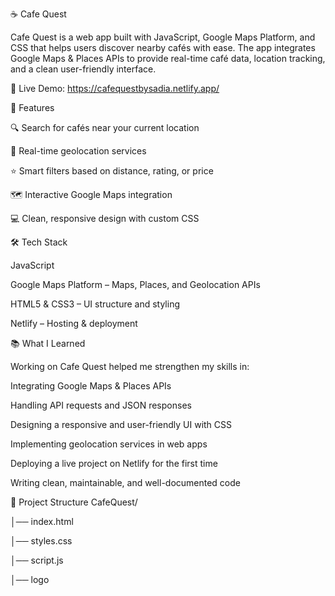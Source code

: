 ☕ Cafe Quest

Cafe Quest is a web app built with JavaScript, Google Maps Platform, and CSS that helps users discover nearby cafés with ease. The app integrates Google Maps & Places APIs to provide real-time café data, location tracking, and a clean user-friendly interface.

🔗 Live Demo: https://cafequestbysadia.netlify.app/

🚀 Features

🔍 Search for cafés near your current location

📍 Real-time geolocation services

⭐ Smart filters based on distance, rating, or price

🗺️ Interactive Google Maps integration

💻 Clean, responsive design with custom CSS

🛠️ Tech Stack

JavaScript

Google Maps Platform – Maps, Places, and Geolocation APIs

HTML5 & CSS3 – UI structure and styling

Netlify – Hosting & deployment

📚 What I Learned

Working on Cafe Quest helped me strengthen my skills in:

Integrating Google Maps & Places APIs

Handling API requests and JSON responses

Designing a responsive and user-friendly UI with CSS

Implementing geolocation services in web apps

Deploying a live project on Netlify for the first time

Writing clean, maintainable, and well-documented code

📂 Project Structure
CafeQuest/

│── index.html 

│── styles.css

│── script.js      

│── logo          
